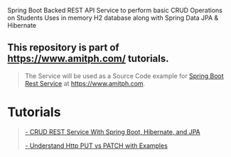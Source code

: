 Spring Boot Backed REST API Service to perform basic CRUD Operations on Students
Uses in memory H2 database along with Spring Data JPA & Hibernate

## This repository is part of https://www.amitph.com/ tutorials.
> The Service will be used as a Source Code example for [Spring Boot Rest Service](https://www.amitph.com/spring-boot-rest-service/) at https://www.amitph.com.

# Tutorials
> [- CRUD REST Service With Spring Boot, Hibernate, and JPA](https://www.amitph.com/spring-boot-crud-hibernate-jpa/)
>
> [- Understand Http PUT vs PATCH with Examples](https://www.amitph.com/http-put-vs-patch/)


